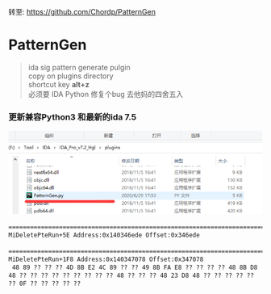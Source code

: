 转至: https://github.com/Chordp/PatternGen

# PatternGen

> ida sig pattern generate pulgin<br>
> copy on plugins directory<br>
> shortcut key **alt+z**<br>
> 必须要 IDA Python
> 修复个bug 去他妈的四舍五入

### 更新兼容Python3 和最新的ida 7.5

![1](images\ui.png)

```
===========================================================================
MiDeletePteRun+5E Address:0x140346ede Offset:0x346ede

===========================================================================
MiDeletePteRun+1F8 Address:0x140347078 Offset:0x347078
 48 89 ?? ?? ?? 4D 8B E2 4C 89 ?? ?? 49 8B FA E8 ?? ?? ?? ?? 48 8B D8 48 ?? ?? ?? ?? ?? ?? ?? ?? ?? 48 ?? ?? ?? 48 23 D8 48 ?? ?? ?? ?? ?? ?? 0F ?? ?? ?? ?? ??
```
